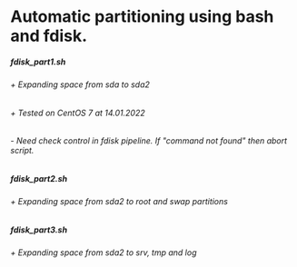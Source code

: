 # Automatic partitioning using bash and fdisk.
##### fdisk_part1.sh
###### + Expanding space from sda to sda2
###### + Tested on CentOS 7 at 14.01.2022
###### - Need check control in fdisk pipeline. If "command not found" then abort script.
##### fdisk_part2.sh
###### + Expanding space from sda2 to root and swap partitions
##### fdisk_part3.sh
###### + Expanding space from sda2 to srv, tmp and log

